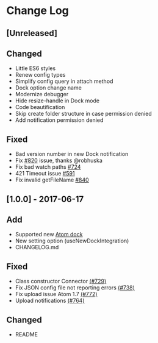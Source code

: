 # Change Log

## [Unreleased]

## Changed

+ Little ES6 styles
+ Renew config types
+ Simplify config query in attach method
+ Dock option change name
+ Modernize debugger
+ Hide resize-handle in Dock mode
+ Code beautification
+ Skip create folder structure in case permission denied
+ Add notification permission denied

## Fixed

+ Bad version number in new Dock notification
+ Fix [#820](https://github.com/mgrenier/remote-ftp/issues/820) issue, thanks @robhuska
+ Fix bad watch paths [#724](https://github.com/mgrenier/remote-ftp/issues/724)
+ 421 Timeout issue [#591](https://github.com/mgrenier/remote-ftp/issues/591)
+ Fix invalid getFileName [#840](https://github.com/mgrenier/remote-ftp/issues/840)

## [1.0.0] - 2017-06-17

## Add

- Supported new [Atom dock](http://blog.atom.io/2017/04/12/atom-1-16.html)
- New setting option (useNewDockIntegration)
- CHANGELOG.md

## Fixed

- Class constructor Connector [(#729)](https://github.com/mgrenier/remote-ftp/pull/731)
- Fix JSON config file not reporting errors [(#738)](https://github.com/mgrenier/remote-ftp/pull/738)
- Fix upload issue Atom 1.7 [(#772)](https://github.com/mgrenier/remote-ftp/pull/772)
- Upload notifications [(#764)](https://github.com/mgrenier/remote-ftp/pull/764)

## Changed

- README
